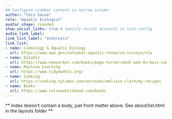 ```yaml
---
## Configure sidebar content in narrow column
author: "Cory Sauve"
role: "Aquatic Ecologist"
avatar_shape: rounded
show_social_links: true # specify social accounts in site config
audio_link_label: 
link_list_label: "Interests"
link_list: 
- name: Limnology & Aquatic Ecology
  url: https://www.epa.gov/national-aquatic-resource-surveys/nla
- name: DataViz
  url: https://www.newyorker.com/books/page-turner/what-web-du-bois-conveyed-in-his-captivating-infographics
- name: Machine Learning 
  url: https://www.tidymodels.org/
- name: Cooking 
  url: https://cooking.nytimes.com/ourcooks/melissa-clark/my-recipes
- name: Books
  url: https://www.colsonwhitehead.com/books
---
```


** index doesn't contain a body, just front matter above.
See about/list.html in the layouts folder **
